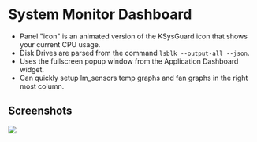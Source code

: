 # System Monitor Dashboard

* Panel "icon" is an animated version of the KSysGuard icon that shows your current CPU usage.
* Disk Drives are parsed from the command `lsblk --output-all --json`.
* Uses the fullscreen popup window from the Application Dashboard widget.
* Can quickly setup lm_sensors temp graphs and fan graphs in the right most column.

## Screenshots

![](https://i.imgur.com/U0BuqVe.png)

